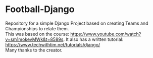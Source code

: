 # Football-Django
Repository for a simple Django Project based on creating Teams and Championships to relate them. <br/>
This was based on the course: https://www.youtube.com/watch?v=sm1mokevMWk&t=8589s. It also has a written tutorial: https://www.techwithtim.net/tutorials/django/ <br/>
Many thanks to the creator.
